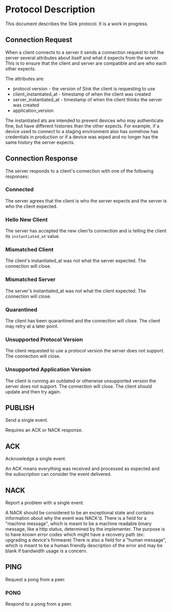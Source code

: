 # Protocol Description

This document describes the Sink protocol. It is a work in progress.

## Connection Request

When a client connects to a server it sends a connection request to tell the server several
attributes about itself and what it expects from the server. This is to ensure that the client and server are compatible and are who each other expects.

The attributes are:
* protocol version - the version of Sink the client is requesting to use
* client_instantiated_at - timestamp of when the client was created
* server_instantiated_at - timestamp of when the client thinks the server was created
* application_version

The instantiated ats are intended to prevent devices who may authenticate fine, but have different histories than the other expects. For example, if a device used to connect to a staging environment also has somehow has credentials in production or if a device was wiped and no longer has the same history the server expects.

## Connection Response

The server responds to a client's connection with one of the following responses:

### Connected

The server agrees that the client is who the server expects and the server is who the client expected.

### Hello New Client

The server has accepted the new clien'ts connection and is telling the client its `instantiated_at` value.

### Mismatched Client

The client's instantiated_at was not what the server expected. The connection will close.

### Mismatched Server

The server's instantiated_at was not what the client expected. The connection will close.

### Quarantined

The client has been quarantined and the connection will close. The client may retry at a later point.

### Unsupported Protocol Version

The client requested to use a protocol version the server does not support. The connection will close.

### Unsupported Application Version

The client is running an outdated or otherwise unsupported version the server does not support. The connection will close. The client should update and then try again.

## PUBLISH

Send a single event.

Requires an ACK or NACK response.

## ACK

Acknowledge a single event.

An ACK means everything was received and processed as expected and the subscription can consider the event delivered.

## NACK

Report a problem with a single event.

A NACK should be considered to be an exceptional state and contains information about why the event was NACK'd. There is a field for a "machine message", which is meant to be a machine readable binary message, like a http status,  determined by the implementer. The purpose is to have known error codes which might have a recovery path (ex: upgrading a device's firmware) There is also a field for a "human message", which is meant to be a human friendly description of the error and may be blank if bandwidth usage is a concern.

## PING

Request a pong from a peer.

### PONG

Respond to a pong from a peer.
